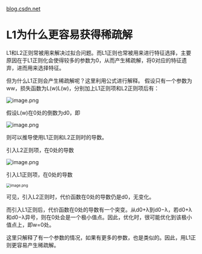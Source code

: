 [blog.csdn.net](https://blog.csdn.net/b876144622/article/details/81276818 "")

# L1为什么更容易获得稀疏解

L1和L2正则常被用来解决过拟合问题。而L1正则也常被用来进行特征选择，主要原因在于L1正则化会使得较多的参数为0，从而产生稀疏解，将0对应的特征遗弃，进而用来选择特征。

但为什么L1正则会产生稀疏解呢？这里利用公式进行解释。
假设只有一个参数为ww，损失函数为L(w)L(w)，分别加上L1正则项和L2正则项后有：

![image.png](https://i.loli.net/2019/12/13/gw5pSZYU1u4xMj8.png)



假设L(w)在0处的倒数为d0，即

![image.png](https://i.loli.net/2019/12/13/P1oUZpNXyJxnbSR.png)



则可以推导使用L1正则和L2正则时的导数。

引入L2正则项，在0处的导数

<img src="https://i.loli.net/2019/12/13/2YvojQ6TemkBD83.png" alt="image.png" />

引入L1正则项，在0处的导数

<img src="https://i.loli.net/2019/12/13/2YvojQ6TemkBD83.png" alt="image.png" style="zoom:67%;" />



可见，引入L2正则时，代价函数在0处的导数仍是d0，无变化。

而引入L1正则后，代价函数在0处的导数有一个突变。从d0+λ到d0−λ，若d0+λ和d0−λ异号，则在0处会是一个极小值点。因此，优化时，很可能优化到该极小值点上，即w=0处。

这里只解释了有一个参数的情况，如果有更多的参数，也是类似的。因此，用L1正则更容易产生稀疏解。